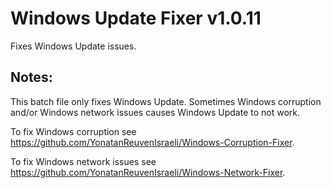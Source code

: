 # Windows Update Fixer v1.0.11
Fixes Windows Update issues.
## Notes:
This batch file only fixes Windows Update. Sometimes Windows corruption and/or Windows network issues causes Windows Update to not work.

To fix Windows corruption see https://github.com/YonatanReuvenIsraeli/Windows-Corruption-Fixer.

To fix Windows network issues see https://github.com/YonatanReuvenIsraeli/Windows-Network-Fixer.

